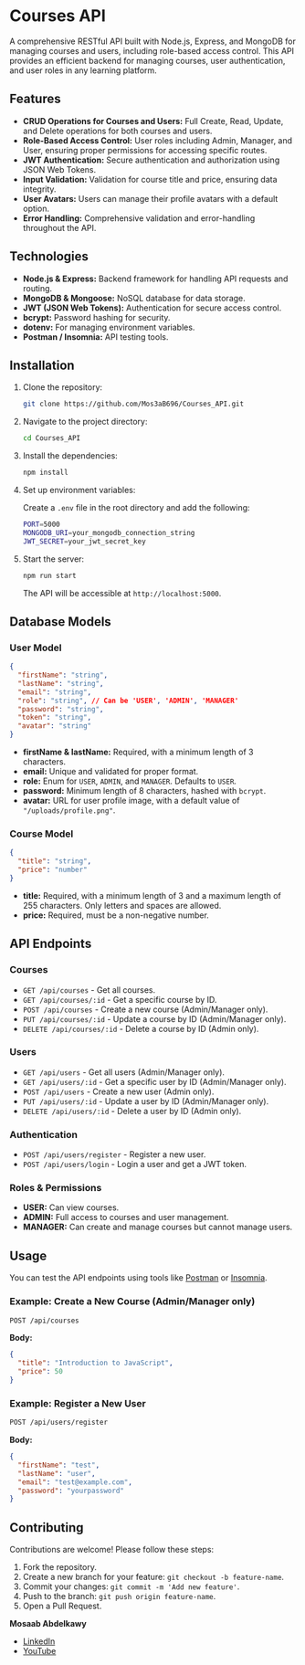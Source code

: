 # Courses API

A comprehensive RESTful API built with Node.js, Express, and MongoDB for managing courses and users, including role-based access control. This API provides an efficient backend for managing courses, user authentication, and user roles in any learning platform.

## Features

- **CRUD Operations for Courses and Users:** Full Create, Read, Update, and Delete operations for both courses and users.
- **Role-Based Access Control:** User roles including Admin, Manager, and User, ensuring proper permissions for accessing specific routes.
- **JWT Authentication:** Secure authentication and authorization using JSON Web Tokens.
- **Input Validation:** Validation for course title and price, ensuring data integrity.
- **User Avatars:** Users can manage their profile avatars with a default option.
- **Error Handling:** Comprehensive validation and error-handling throughout the API.

## Technologies

- **Node.js & Express:** Backend framework for handling API requests and routing.
- **MongoDB & Mongoose:** NoSQL database for data storage.
- **JWT (JSON Web Tokens):** Authentication for secure access control.
- **bcrypt:** Password hashing for security.
- **dotenv:** For managing environment variables.
- **Postman / Insomnia:** API testing tools.

## Installation

1. Clone the repository:
    ```bash
    git clone https://github.com/Mos3aB696/Courses_API.git
    ```

2. Navigate to the project directory:
    ```bash
    cd Courses_API
    ```

3. Install the dependencies:
    ```bash
    npm install
    ```

4. Set up environment variables:

   Create a `.env` file in the root directory and add the following:

    ```bash
    PORT=5000
    MONGODB_URI=your_mongodb_connection_string
    JWT_SECRET=your_jwt_secret_key
    ```

5. Start the server:
    ```bash
    npm run start
    ```

   The API will be accessible at `http://localhost:5000`.

## Database Models

### User Model

```json
{
  "firstName": "string",
  "lastName": "string",
  "email": "string",
  "role": "string", // Can be 'USER', 'ADMIN', 'MANAGER'
  "password": "string",
  "token": "string",
  "avatar": "string"
}
```

- **firstName & lastName:** Required, with a minimum length of 3 characters.
- **email:** Unique and validated for proper format.
- **role:** Enum for `USER`, `ADMIN`, and `MANAGER`. Defaults to `USER`.
- **password:** Minimum length of 8 characters, hashed with `bcrypt`.
- **avatar:** URL for user profile image, with a default value of `"/uploads/profile.png"`.

### Course Model

```json
{
  "title": "string",
  "price": "number"
}
```

- **title:** Required, with a minimum length of 3 and a maximum length of 255 characters. Only letters and spaces are allowed.
- **price:** Required, must be a non-negative number.

## API Endpoints

### Courses

- `GET /api/courses` - Get all courses.
- `GET /api/courses/:id` - Get a specific course by ID.
- `POST /api/courses` - Create a new course (Admin/Manager only).
- `PUT /api/courses/:id` - Update a course by ID (Admin/Manager only).
- `DELETE /api/courses/:id` - Delete a course by ID (Admin only).

### Users

- `GET /api/users` - Get all users (Admin/Manager only).
- `GET /api/users/:id` - Get a specific user by ID (Admin/Manager only).
- `POST /api/users` - Create a new user (Admin only).
- `PUT /api/users/:id` - Update a user by ID (Admin/Manager only).
- `DELETE /api/users/:id` - Delete a user by ID (Admin only).

### Authentication

- `POST /api/users/register` - Register a new user.
- `POST /api/users/login` - Login a user and get a JWT token.

### Roles & Permissions

- **USER:** Can view courses.
- **ADMIN:** Full access to courses and user management.
- **MANAGER:** Can create and manage courses but cannot manage users.

## Usage

You can test the API endpoints using tools like [Postman](https://www.postman.com/) or [Insomnia](https://insomnia.rest/).

### Example: Create a New Course (Admin/Manager only)
```bash
POST /api/courses
```
**Body:**
```json
{
  "title": "Introduction to JavaScript",
  "price": 50
}
```

### Example: Register a New User
```bash
POST /api/users/register
```
**Body:**
```json
{
  "firstName": "test",
  "lastName": "user",
  "email": "test@example.com",
  "password": "yourpassword"
}
```

## Contributing

Contributions are welcome! Please follow these steps:

1. Fork the repository.
2. Create a new branch for your feature: `git checkout -b feature-name`.
3. Commit your changes: `git commit -m 'Add new feature'`.
4. Push to the branch: `git push origin feature-name`.
5. Open a Pull Request.

**Mosaab Abdelkawy**
- [LinkedIn](https://www.linkedin.com/in/mosaab-abdelkawy/)
- [YouTube](https://youtube.com/@tapseta696?si=7q1LRJdUoOW2Yamk)
